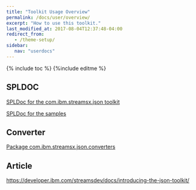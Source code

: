 ```yaml
---
title: "Toolkit Usage Overview"
permalink: /docs/user/overview/
excerpt: "How to use this toolkit."
last_modified_at: 2017-08-04T12:37:48-04:00
redirect_from:
   - /theme-setup/
sidebar:
   nav: "userdocs"
---
```

{% include toc %}
{%include editme %}


## SPLDOC

[SPLDoc for the com.ibm.streamsx.json toolkit](https://ibmstreams.github.io/streamsx.json/com.ibm.streamsx.json/doc/spldoc/html/index.html)

[SPLDoc for the samples](https://ibmstreams.github.io/streamsx.json/samples/doc/json/html/index.html)

## Converter

[Package com.ibm.streamsx.json.converters](https://ibmstreams.github.io/streamsx.json/com.ibm.streamsx.json/doc/converters/index.html)

## Article

https://developer.ibm.com/streamsdev/docs/introducing-the-json-toolkit/
